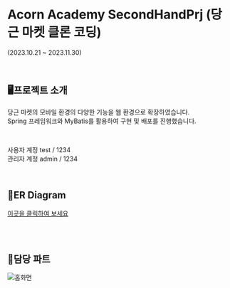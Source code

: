# Acorn Academy  SecondHandPrj (당근 마켓 클론 코딩) <br>
(2023.10.21 ~ 2023.11.30)

 <br>

## 🖥️프로젝트 소개<br>


당근 마켓의 모바일 환경의 다양한 기능을 웹 환경으로 확장하였습니다. <br>
Spring 프레임워크와 MyBatis를 활용하여 구현 및 배포를 진행했습니다.

<br>

사용자 계정 test / 1234 <br>
관리자 계정 admin / 1234

 <br>

## 🔖ER Diagram <br>
[이곳을 클릭하여 보세요](https://dbdiagram.io/d/653b74c9ffbf5169f092c009) <br>

 <br>
 <br>
 
## 📝담당 파트 <br>

![홈화면](https://github.com/dhdl2389/SecondHandPrj/assets/136558510/d0b44129-9e77-44ae-83f6-4776c424b39f)



